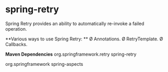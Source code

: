 # spring-retry
Spring Retry provides an ability to automatically re-invoke a failed operation. 

**Various ways to use Spring Retry: **
	Ø Annotations.
	Ø RetryTemplate.
	Ø Callbacks.

**Maven Dependencies**
<dependency> 
	<groupId>org.springframework.retry</groupId>
	 <artifactId>spring-retry</artifactId> 
</dependency>

<dependency>
	 <groupId>org.springframework</groupId> 
	<artifactId>spring-aspects</artifactId> 
 </dependency>
